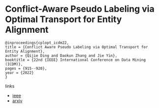 # Conflict-Aware Pseudo Labeling via Optimal Transport for Entity Alignment

```
@inproceedings{cplopt_icdm22,
title = {Conflict Aware Pseudo Labeling via Optimal Transport for Entity Alignment},
author = {Qijie Ding and Daokun Zhang and Jie Yin},
booktitle = {22nd {IEEE} International Conference on Data Mining (ICDM)},
pages = {915--920},
year = {2022}
}
```

links
- [ieee](https://doi.org/10.1109/ICDM54844.2022.00107)
- [arxiv](https://arxiv.org/abs/2209.01847)

